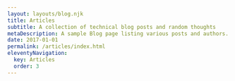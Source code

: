 ```yaml
---
layout: layouts/blog.njk
title: Articles
subtitle: A collection of technical blog posts and random thoughts
metaDescription: A sample Blog page listing various posts and authors.
date: 2017-01-01
permalink: /articles/index.html
eleventyNavigation:
  key: Articles
  order: 3
---
```

